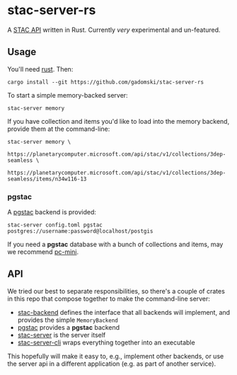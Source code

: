# stac-server-rs

A [STAC API](https://github.com/radiantearth/stac-api-spec) written in Rust.
Currently _very_ experimental and un-featured.

## Usage

You'll need [rust](https://rustup.rs/).
Then:

```shell
cargo install --git https://github.com/gadomski/stac-server-rs
```

To start a simple memory-backed server:

```shell
stac-server memory
```

If you have collection and items you'd like to load into the memory backend, provide them at the command-line:

```shell
stac-server memory \
    https://planetarycomputer.microsoft.com/api/stac/v1/collections/3dep-seamless \
    https://planetarycomputer.microsoft.com/api/stac/v1/collections/3dep-seamless/items/n34w116-13
```

### pgstac

A [pgstac](https://github.com/stac-utils/pgstac) backend is provided:

```shell
stac-server config.toml pgstac postgres://username:password@localhost/postgis
```

If you need a **pgstac** database with a bunch of collections and items, may we recommend [pc-mini](https://github.com/gadomski/pc-mini).

## API

We tried our best to separate responsibilities, so there's a couple of crates in this repo that compose together to make the command-line server:

- [stac-backend](./stac-backend/) defines the interface that all backends will implement, and provides the simple `MemoryBackend`
- [pgstac](./pgstac/) provides a **pgstac** backend
- [stac-server](./stac-server/) is the server itself
- [stac-server-cli](./stac-server-cli/) wraps everything together into an executable

This hopefully will make it easy to, e.g., implement other backends, or use the server api in a different application (e.g. as part of another service).
